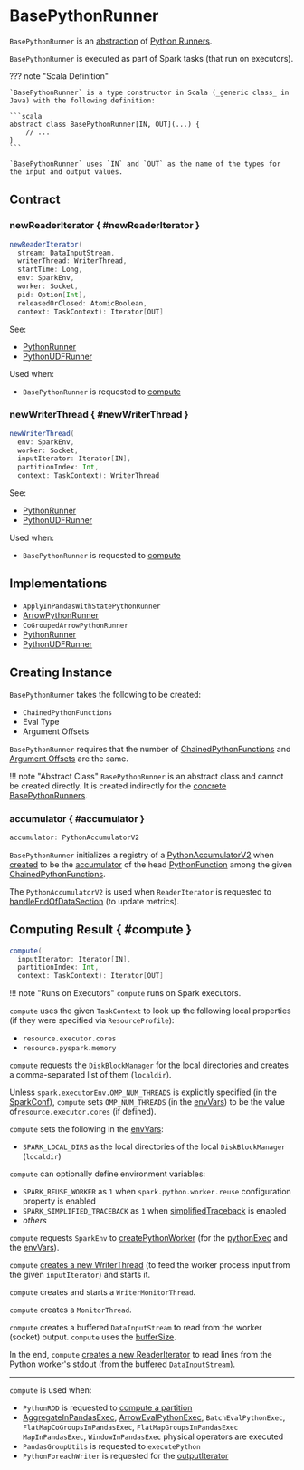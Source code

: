 # BasePythonRunner

`BasePythonRunner` is an [abstraction](#contract) of [Python Runners](#implementations).

`BasePythonRunner` is executed as part of Spark tasks (that run on executors).

??? note "Scala Definition"

    `BasePythonRunner` is a type constructor in Scala (_generic class_ in Java) with the following definition:

    ```scala
    abstract class BasePythonRunner[IN, OUT](...) {
        // ...
    }
    ```

    `BasePythonRunner` uses `IN` and `OUT` as the name of the types for the input and output values.

## Contract

### newReaderIterator { #newReaderIterator }

```scala
newReaderIterator(
  stream: DataInputStream,
  writerThread: WriterThread,
  startTime: Long,
  env: SparkEnv,
  worker: Socket,
  pid: Option[Int],
  releasedOrClosed: AtomicBoolean,
  context: TaskContext): Iterator[OUT]
```

See:

* [PythonRunner](PythonRunner.md#newReaderIterator)
* [PythonUDFRunner](PythonUDFRunner.md#newReaderIterator)

Used when:

* `BasePythonRunner` is requested to [compute](#compute)

### newWriterThread { #newWriterThread }

```scala
newWriterThread(
  env: SparkEnv,
  worker: Socket,
  inputIterator: Iterator[IN],
  partitionIndex: Int,
  context: TaskContext): WriterThread
```

See:

* [PythonRunner](PythonRunner.md#newWriterThread)
* [PythonUDFRunner](PythonUDFRunner.md#newWriterThread)

Used when:

* `BasePythonRunner` is requested to [compute](#compute)

## Implementations

* `ApplyInPandasWithStatePythonRunner`
* [ArrowPythonRunner](ArrowPythonRunner.md)
* `CoGroupedArrowPythonRunner`
* [PythonRunner](PythonRunner.md)
* [PythonUDFRunner](PythonUDFRunner.md)

## Creating Instance

`BasePythonRunner` takes the following to be created:

* <span id="funcs"> `ChainedPythonFunctions`
* <span id="evalType"> Eval Type
* <span id="argOffsets"> Argument Offsets

`BasePythonRunner` requires that the number of [ChainedPythonFunctions](#funcs) and [Argument Offsets](#argOffsets) are the same.

!!! note "Abstract Class"
    `BasePythonRunner` is an abstract class and cannot be created directly. It is created indirectly for the [concrete BasePythonRunners](#implementations).

### <span id="maybeAccumulator"> accumulator { #accumulator }

```scala
accumulator: PythonAccumulatorV2
```

`BasePythonRunner` initializes a registry of a [PythonAccumulatorV2](../PythonAccumulatorV2.md) when [created](#creating-instance) to be the [accumulator](../PythonFunction.md#accumulator) of the head [PythonFunction](../PythonFunction.md) among the given [ChainedPythonFunctions](#funcs).

The `PythonAccumulatorV2` is used when `ReaderIterator` is requested to [handleEndOfDataSection](ReaderIterator.md#handleEndOfDataSection) (to update metrics).

## Computing Result { #compute }

```scala
compute(
  inputIterator: Iterator[IN],
  partitionIndex: Int,
  context: TaskContext): Iterator[OUT]
```

!!! note "Runs on Executors"
    `compute` runs on Spark executors.

`compute` uses the given `TaskContext` to look up the following local properties (if they were specified via `ResourceProfile`):

* `resource.executor.cores`
* `resource.pyspark.memory`

`compute` requests the `DiskBlockManager` for the local directories and creates a comma-separated list of them (`localdir`).

Unless `spark.executorEnv.OMP_NUM_THREADS` is explicitly specified (in the [SparkConf](#conf)), `compute` sets `OMP_NUM_THREADS` (in the [envVars](#envVars)) to be the value of`resource.executor.cores` (if defined).

`compute` sets the following in the [envVars](#envVars):

* `SPARK_LOCAL_DIRS` as the local directories of the local `DiskBlockManager` (`localdir`)

`compute` can optionally define environment variables:

* `SPARK_REUSE_WORKER` as `1` when `spark.python.worker.reuse` configuration property is enabled
* `SPARK_SIMPLIFIED_TRACEBACK` as `1` when [simplifiedTraceback](#simplifiedTraceback) is enabled
* _others_

`compute` requests `SparkEnv` to [createPythonWorker](../SparkEnv.md#createPythonWorker) (for the [pythonExec](#pythonExec) and the [envVars](#envVars)).

`compute` [creates a new WriterThread](#newWriterThread) (to feed the worker process input from the given `inputIterator`) and starts it.

`compute` creates and starts a `WriterMonitorThread`.

`compute` creates a `MonitorThread`.

`compute` creates a buffered `DataInputStream` to read from the worker (socket) output. `compute` uses the [bufferSize](#bufferSize).

In the end, `compute` [creates a new ReaderIterator](#newReaderIterator) to read lines from the Python worker's stdout (from the buffered `DataInputStream`).

---

`compute` is used when:

* `PythonRDD` is requested to [compute a partition](../PythonRDD.md#compute)
* [AggregateInPandasExec](../sql/AggregateInPandasExec.md), [ArrowEvalPythonExec](../sql/ArrowEvalPythonExec.md), `BatchEvalPythonExec`, `FlatMapCoGroupsInPandasExec`, `FlatMapGroupsInPandasExec` `MapInPandasExec`, `WindowInPandasExec` physical operators are executed
* `PandasGroupUtils` is requested to `executePython`
* `PythonForeachWriter` is requested for the [outputIterator](../PythonForeachWriter.md#outputIterator)
